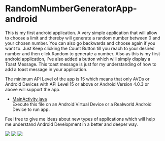 # RandomNumberGeneratorApp-android

This is my first android application. A very simple application that will allow to choose a limit and thereby will generate a random number between 0 and your chosen number. You can also go backwards and choose again if you want to.
Just Keep clicking the Count Button till you reach to your desired number and then click Random to generate a number.
Also as this is my first android application, I've also added a button which will simply display a Toast Message. This toast message is just for my understanding of how to add a toast message in your application.

The minimum API Level of the app is 15 which means that only AVDs or Android Devices with API Level 15 or above or Android Version 4.0.3 or above will support the app. 

* [MainActivity.java](https://github.com/jayesh-srivastava/RandomNumberGeneratorApp-android/blob/master/app/src/main/java/com/example/myfirstappcodelabs/MainActivity.java)\
Execute this file on an Android Virtual Device or a Realworld Android Device to run app.

Feel free to give me ideas about new types of applications which will help me understand Android Development in a better and deeper way.



![](https://github.com/jayesh-srivastava/RandomNumberGeneratorApp-android/blob/master/images/Screenshot%20(435).png)
![](https://github.com/jayesh-srivastava/RandomNumberGeneratorApp-android/blob/master/images/Screenshot%20(436).png)
![](https://github.com/jayesh-srivastava/RandomNumberGeneratorApp-android/blob/master/images/Screenshot%20(437).png)




